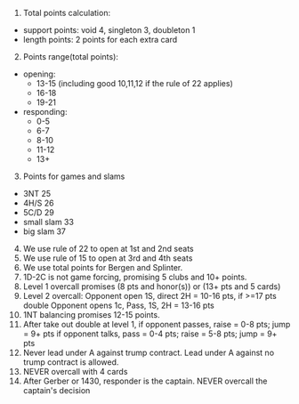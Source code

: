 
1. Total points calculation:
  * support points: void 4, singleton 3, doubleton 1
  * length points: 2 points for each extra card 
2. Points range(total points):
  * opening:
  	* 13-15 (including good 10,11,12 if the rule of 22 applies)
    * 16-18
    * 19-21	
  * responding:
    * 0-5 
    * 6-7
    * 8-10
    * 11-12
    * 13+
3. Points for games and slams
  * 3NT 25
  * 4H/S 26
  * 5C/D 29
  * small slam 33
  * big slam 37
4. We use rule of 22 to open at 1st and 2nd seats
5. We use rule of 15 to open at 3rd and 4th seats
6. We use total points for Bergen and Splinter.
7. 1D-2C is not game forcing, promising 5 clubs and 10+ points.
8. Level 1 overcall promises (8 pts and honor(s)) or (13+ pts and 5 cards)
9. Level 2 overcall:
   Opponent open 1S, direct 2H = 10-16 pts, if >=17 pts double
   Opponent opens 1c, Pass, 1S, 2H = 13-16 pts 
10. 1NT balancing promises 12-15 points.
11. After take out double at level 1, 
   if opponent passes, raise = 0-8 pts; jump = 9+ pts 
   if opponent talks, pass = 0-4 pts; raise = 5-8 pts; jump = 9+ pts
12. Never lead under A against trump contract. 
    Lead under A against no trump contract is allowed.
13. NEVER overcall with 4 cards
14. After Gerber or 1430, responder is the captain. NEVER overcall the captain's decision

